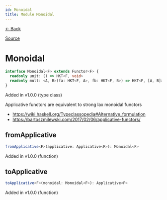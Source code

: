 ```yaml
---
id: Monoidal
title: Module Monoidal
---
```


[← Back](.)

[Source](https://github.com/gcanti/fp-ts/blob/master/src/Monoidal.ts)

# Monoidal

```ts
interface Monoidal<F> extends Functor<F> {
  readonly unit: () => HKT<F, void>
  readonly mult: <A, B>(fa: HKT<F, A>, fb: HKT<F, B>) => HKT<F, [A, B]>
}
```

Added in v1.0.0 (type class)

Applicative functors are equivalent to strong lax monoidal functors

- https://wiki.haskell.org/Typeclassopedia#Alternative_formulation
- https://bartoszmilewski.com/2017/02/06/applicative-functors/

## fromApplicative

```ts
fromApplicative<F>(applicative: Applicative<F>): Monoidal<F>
```

Added in v1.0.0 (function)

## toApplicative

```ts
toApplicative<F>(monoidal: Monoidal<F>): Applicative<F>
```

Added in v1.0.0 (function)
